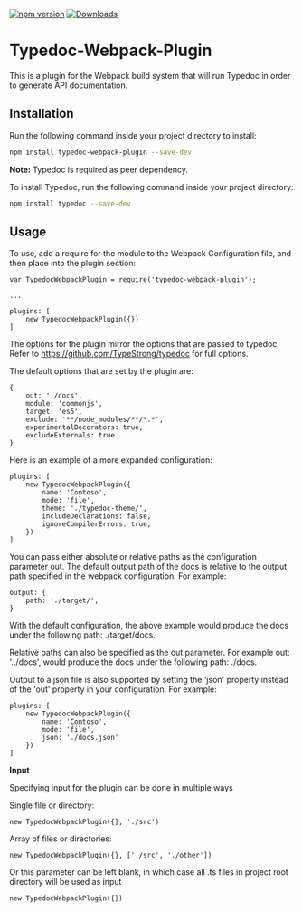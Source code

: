 [![npm version](https://img.shields.io/npm/v/typedoc-webpack-plugin.svg)](https://www.npmjs.com/package/typedoc-webpack-plugin)
[![Downloads](https://img.shields.io/npm/dm/typedoc-webpack-plugin.svg)](https://www.npmjs.com/package/typedoc-webpack-plugin)

# Typedoc-Webpack-Plugin
This is a plugin for the Webpack build system that will run Typedoc in order to generate API documentation.

## Installation

Run the following command inside your project directory to install:
```bash
npm install typedoc-webpack-plugin --save-dev
```

__Note:__ Typedoc is required as peer dependency. 

To install Typedoc, run the following command inside your project directory:
```bash
npm install typedoc --save-dev
```


## Usage

To use, add a require for the module to the Webpack Configuration file, and then place into the plugin section:

```
var TypedocWebpackPlugin = require('typedoc-webpack-plugin');

...

plugins: [
	new TypedocWebpackPlugin({})
]
```


The options for the plugin mirror the options that are passed to typedoc. Refer to https://github.com/TypeStrong/typedoc for full options. 

The default options that are set by the plugin are:

```
{
	out: './docs',
	module: 'commonjs',
	target: 'es5',
	exclude: '**/node_modules/**/*.*',
	experimentalDecorators: true,
	excludeExternals: true
}
```


Here is an example of a more expanded configuration:

```
plugins: [
	new TypedocWebpackPlugin({
		name: 'Contoso',
		mode: 'file',
		theme: './typedoc-theme/',
		includeDeclarations: false,
		ignoreCompilerErrors: true,
	})
]
```

You can pass either absolute or relative paths as the configuration parameter out. The default output path of the docs is relative to the output path specified in the webpack configuration. For example:

```
output: {
	path: './target/',
}
```

With the default configuration, the above example would produce the docs under the following path: ./target/docs.

Relative paths can also be specified as the out parameter. For example out: '../docs', would produce the docs under the following path: ./docs.

Output to a json file is also supported by setting the 'json' property instead of the 'out' property in your configuration. For example:

```
plugins: [
	new TypedocWebpackPlugin({
		name: 'Contoso',
		mode: 'file',
		json: './docs.json'
	})
]
```

__Input__

Specifying input for the plugin can be done in multiple ways

Single file or directory: 
```
new TypedocWebpackPlugin({}, './src')
```

Array of files or directories:
```
new TypedocWebpackPlugin({}, ['./src', './other'])
```

Or this parameter can be left blank, in which case all .ts files in project root directory will be used as input
```
new TypedocWebpackPlugin({})
```

